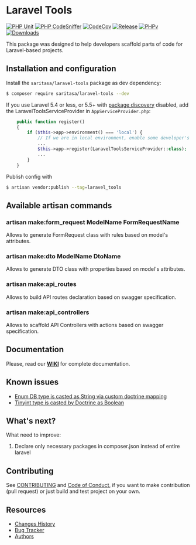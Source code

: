 # Laravel Tools

[![PHP Unit](https://github.com/Saritasa/php-laravel-tools/workflows/PHP%20Unit/badge.svg)](https://github.com/Saritasa/php-laravel-tools/actions)
[![PHP CodeSniffer](https://github.com/Saritasa/php-laravel-tools/workflows/PHP%20Codesniffer/badge.svg)](https://github.com/Saritasa/php-laravel-tools/actions)
[![CodeCov](https://codecov.io/gh/Saritasa/php-laravel-tools/branch/master/graph/badge.svg)](https://codecov.io/gh/Saritasa/php-laravel-tools)
[![Release](https://img.shields.io/github/release/Saritasa/php-laravel-tools.svg)](https://github.com/Saritasa/php-laravel-tools/releases)
[![PHPv](https://img.shields.io/packagist/php-v/saritasa/laravel-tools.svg)](http://www.php.net)
[![Downloads](https://img.shields.io/packagist/dt/saritasa/laravel-tools.svg)](https://packagist.org/packages/saritasa/laravel-tools)

This package was designed to help developers scaffold parts of code for Laravel-based projects.

## Installation and configuration

Install the ```saritasa/laravel-tools``` package as dev dependency:

```bash
$ composer require saritasa/laravel-tools --dev
```

If you use Laravel 5.4 or less,
or 5.5+ with [package discovery](https://laravel.com/docs/5.5/packages#package-discovery) disabled,
add the LaravelToolsServiceProvider in ``AppServiceProvider.php``:

```php
    public function register()
    {
        if ($this->app->environment() === 'local') {
            // If we are in local environment, enable some developer's tools
            ...
            $this->app->register(LaravelToolsServiceProvider::class);
            ...
        }
    }
```

Publish config with

```bash
$ artisan vendor:publish --tag=laravel_tools
```

## Available artisan commands

### artisan make:form_request ModelName FormRequestName
Allows to generate FormRequest class with rules based on model's attributes.

### artisan make:dto ModelName DtoName
Allows to generate DTO class with properties based on model's attributes.

### artisan make:api_routes
Allows to build API routes declaration based on swagger specification.

### artisan make:api_controllers
Allows to scaffold API Controllers with actions based on swagger specification.

## Documentation
Please, read our [**WIKI**](https://github.com/Saritasa/php-laravel-tools/wiki) for complete documentation.

## Known issues
+ [Enum DB type is casted as String via custom doctrine mapping](https://github.com/Saritasa/php-laravel-tools/issues/3)
+ [Tinyint type is casted by Doctrine as Boolean](https://github.com/Saritasa/php-laravel-tools/issues/4)

## What's next?
What need to improve:
1. Declare only necessary packages in composer.json instead of entire laravel

## Contributing
See [CONTRIBUTING](CONTRIBUTING.md) and [Code of Conduct](CONDUCT.md),
if you want to make contribution (pull request)
or just build and test project on your own.

## Resources

* [Changes History](CHANGES.md)
* [Bug Tracker](https://github.com/Saritasa/php-laravel-tools/issues)
* [Authors](https://github.com/Saritasa/php-laravel-tools/contributors)
